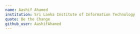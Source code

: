 ```yaml
---
name: Aashif Ahamed
institution: Sri Lanka Institute of Information Technology
quote: Be the Change
github_user: AashifAhamed
---
```

